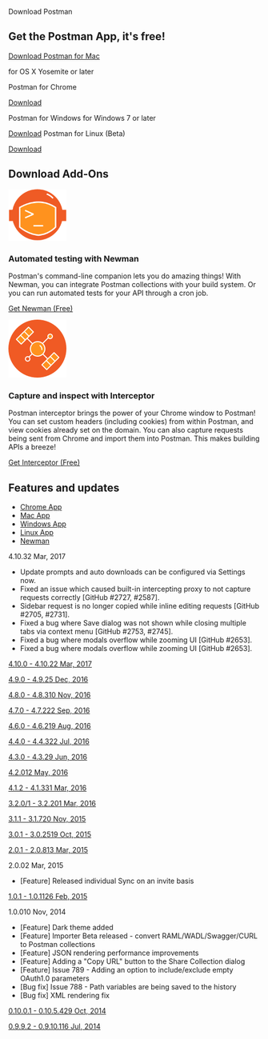 Download Postman

##   Get the Postman App, it's free!

 [Download Postman for Mac](https://app.getpostman.com/app/download/osx64?utm_source=site&utm_medium=apps&utm_campaign=macapp)

for OS X Yosemite or later

Postman for Chrome

[Download](https://chrome.google.com/webstore/detail/postman-rest-client/fhbjgbiflinjbdggehcddcbncdddomop)

Postman for Windows
for Windows 7 or later

[Download](https://app.getpostman.com/app/download/win64)
Postman for Linux (Beta)

[Download](https://app.getpostman.com/app/download/linux64)

## Download Add-Ons

![](../_resources/dab7f61ab4c40cd5e9e28ed850e2a78f.png)

### Automated testing with Newman

Postman's command-line companion lets you do amazing things! With Newman, you can integrate Postman collections with your build system. Or you can run automated tests for your API through a cron job.

[Get Newman (Free)](https://www.npmjs.org/package/newman)

![](../_resources/17696ad59414aa1a5b6e11f013de2369.png)

### Capture and inspect with Interceptor

Postman interceptor brings the power of your Chrome window to Postman! You can set custom headers (including cookies) from within Postman, and view cookies already set on the domain. You can also capture requests being sent from Chrome and import them into Postman. This makes building APIs a breeze!

[Get Interceptor (Free)](https://chrome.google.com/webstore/detail/postman-interceptor/aicmkgpgakddgnaphhhpliifpcfhicfo/)

## Features and updates

- [Chrome App](https://www.getpostman.com/apps#changelog-chrome-app)
- [Mac App](https://www.getpostman.com/apps#changelog-mac-app)
- [Windows App](https://www.getpostman.com/apps#changelog-windows-app)
- [Linux App](https://www.getpostman.com/apps#changelog-linux-app)
- [Newman](https://www.getpostman.com/apps#changelog-newman)

4.10.32 Mar, 2017

- Update prompts and auto downloads can be configured via Settings now.
- Fixed an issue which caused built-in intercepting proxy to not capture requests correctly [GitHub #2727, #2587].
- Sidebar request is no longer copied while inline editing requests [GitHub #2705, #2731].
- Fixed a bug where Save dialog was not shown while closing multiple tabs via context menu [GitHub #2753, #2745].
- Fixed a bug where modals overflow while zooming UI [GitHub #2653].
- Fixed a bug where modals overflow while zooming UI [GitHub #2653].

[4.10.0 - 4.10.22 Mar, 2017](https://www.getpostman.com/apps#collapse-0-0-0)

[4.9.0 - 4.9.25 Dec, 2016](https://www.getpostman.com/apps#collapse-0-0-1)

[4.8.0 - 4.8.310 Nov, 2016](https://www.getpostman.com/apps#collapse-0-0-2)

[4.7.0 - 4.7.222 Sep, 2016](https://www.getpostman.com/apps#collapse-0-0-3)

[4.6.0 - 4.6.219 Aug, 2016](https://www.getpostman.com/apps#collapse-0-0-4)

[4.4.0 - 4.4.322 Jul, 2016](https://www.getpostman.com/apps#collapse-0-0-5)

[4.3.0 - 4.3.29 Jun, 2016](https://www.getpostman.com/apps#collapse-0-0-6)

[4.2.012 May, 2016](https://www.getpostman.com/apps#collapse-0-0-7)

[4.1.2 - 4.1.331 Mar, 2016](https://www.getpostman.com/apps#collapse-0-0-8)

[3.2.0/1 - 3.2.201 Mar, 2016](https://www.getpostman.com/apps#collapse-0-1-0)

[3.1.1 - 3.1.720 Nov, 2015](https://www.getpostman.com/apps#collapse-0-1-1)

[3.0.1 - 3.0.2519 Oct, 2015](https://www.getpostman.com/apps#collapse-0-1-2)

[2.0.1 - 2.0.813 Mar, 2015](https://www.getpostman.com/apps#collapse-0-2-0)

2.0.02 Mar, 2015

- [Feature] Released individual Sync on an invite basis

[1.0.1 - 1.0.1126 Feb, 2015](https://www.getpostman.com/apps#collapse-0-3-0)

1.0.010 Nov, 2014

- [Feature] Dark theme added
- [Feature] Importer Beta released - convert RAML/WADL/Swagger/CURL to Postman collections
- [Feature] JSON rendering performance improvements
- [Feature] Adding a "Copy URL" button to the Share Collection dialog
- [Feature] Issue 789 - Adding an option to include/exclude empty OAuth1.0 parameters
- [Bug fix] Issue 788 - Path variables are being saved to the history
- [Bug fix] XML rendering fix

[0.10.0.1 - 0.10.5.429 Oct, 2014](https://www.getpostman.com/apps#collapse-0-4-0)

[0.9.9.2 - 0.9.10.116 Jul, 2014](https://www.getpostman.com/apps#collapse-0-4-1)